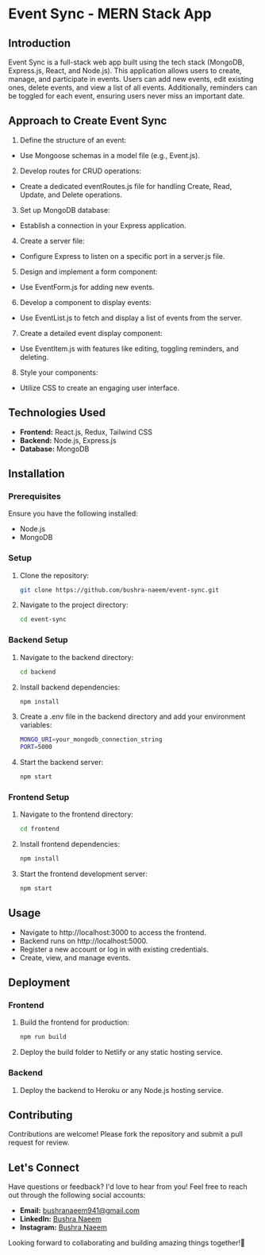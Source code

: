 # Event Sync - MERN Stack App

## Introduction

Event Sync is a full-stack web app built using the tech stack (MongoDB, Express.js, React, and Node.js). This application allows users to create, manage, and participate in events. Users can add new events, edit existing ones, delete events, and view a list of all events. Additionally, reminders can be toggled for each event, ensuring users never miss an important date.

## Approach to Create Event Sync

1. Define the structure of an event:

- Use Mongoose schemas in a model file (e.g., Event.js).

2. Develop routes for CRUD operations:

- Create a dedicated eventRoutes.js file for handling Create, Read, Update, and Delete operations.

3. Set up MongoDB database:

- Establish a connection in your Express application.

4. Create a server file:

- Configure Express to listen on a specific port in a server.js file.

5. Design and implement a form component:

- Use EventForm.js for adding new events.

6. Develop a component to display events:

- Use EventList.js to fetch and display a list of events from the server.

7. Create a detailed event display component:

- Use EventItem.js with features like editing, toggling reminders, and deleting.

8. Style your components:

- Utilize CSS to create an engaging user interface.

## Technologies Used

- **Frontend:** React.js, Redux, Tailwind CSS
- **Backend:** Node.js, Express.js
- **Database:** MongoDB

## Installation

### Prerequisites

Ensure you have the following installed:

- Node.js
- MongoDB

### Setup

1. Clone the repository:

   ```bash
   git clone https://github.com/bushra-naeem/event-sync.git
   ```

2. Navigate to the project directory:
   ```bash
   cd event-sync
   ```

### Backend Setup

1. Navigate to the backend directory:

   ```bash
   cd backend
   ```

2. Install backend dependencies:

   ```bash
   npm install
   ```

3. Create a .env file in the backend directory and add your environment variables:

   ```bash
   MONGO_URI=your_mongodb_connection_string
   PORT=5000
   ```

4. Start the backend server:
   ```bash
   npm start
   ```

### Frontend Setup

1. Navigate to the frontend directory:

   ```bash
   cd frontend
   ```

2. Install frontend dependencies:

   ```bash
   npm install
   ```

3. Start the frontend development server:
   ```bash
   npm start
   ```

## Usage

- Navigate to http://localhost:3000 to access the frontend.
- Backend runs on http://localhost:5000.
- Register a new account or log in with existing credentials.
- Create, view, and manage events.

## Deployment

### Frontend

1. Build the frontend for production:

   ```bash
   npm run build
   ```

2. Deploy the build folder to Netlify or any static hosting service.

### Backend

1. Deploy the backend to Heroku or any Node.js hosting service.

## Contributing

Contributions are welcome! Please fork the repository and submit a pull request for review.

## Let's Connect

Have questions or feedback? I'd love to hear from you! Feel free to reach out through the following social accounts:

- **Email:** bushranaeem941@gmail.com
- **LinkedIn:** [Bushra Naeem](https://www.linkedin.com/in/bushra-naeem-5b9329246/)
- **Instagram:** [Bushra Naeem](https://www.instagram.com/_.bushra.00/)

Looking forward to collaborating and building amazing things together!🤍
